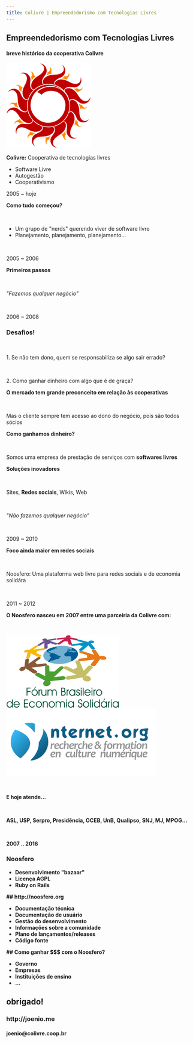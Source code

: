 ```yaml
---
title: Colivre | Empreendedorismo com Tecnologias Livres
---
```


<section>
  <h2>Empreendedorismo com Tecnologias Livres</h2>
  <h4>breve histórico da cooperativa Colivre</h4>
</section>

<section data-background='white'>
  <img src="files/colivre.png" />
  <p><strong>Colivre:</strong> Cooperativa de tecnologias livres</p>
  <ul>
    <li>Software Livre</li>
    <li>Autogestão</li>
    <li>Cooperativismo</li>
  </ul>
  <p>2005 ~ hoje</p>
</section>

<section>
  <p><strong>Como tudo começou?</strong></p>
  <br/>
  <ul>
    <li>Um grupo de "nerds" querendo viver de software livre</li>
    <li>Planejamento, planejamento, planejamento...</li>
  </ul>
  <br/>
  <p>2005 ~ 2006</p>
</section>

<section>
  <p><strong>Primeiros passos</strong></p>
  <p>&nbsp;</p>
  <p><em>"Fazemos qualquer negócio"</em></p>
  <p>&nbsp;</p>
  <p>2006 ~ 2008</p>
</section>

<section>
  <h3>Desafios!</h3>
  <p>&nbsp;</p>
  <p>1. Se não tem dono, quem se responsabiliza se algo sair errado?</p>
  <p>&nbsp;</p>
  <p>2. Como ganhar dinheiro com algo que é de graça?</p>
</section>

<section>
  <p><strong>O mercado tem grande preconceito em relação às cooperativas</strong></p>
  <p>&nbsp;</p>
  <p>Mas o cliente sempre tem acesso ao dono do negócio, pois são todos sócios</p>
</section>

<section>
  <p><strong>Como ganhamos dinheiro?</strong></p>
  <p>&nbsp;</p>
  <p>Somos uma empresa de prestação de serviços com <strong>softwares livres</strong></p>
</section>

<section>
  <p><strong>Soluções inovadores</strong></p>
  <p>&nbsp;</p>
  <p>Sites, <strong>Redes sociais</strong>, Wikis, Web</p>
  <p>&nbsp;</p>
  <p><em>"Não fazemos qualquer negócio”</em></p>
  <p>&nbsp;</p>
  <p>2009 ~ 2010</p>
</section>

<section>
  <p><strong>Foco ainda maior em redes sociais</strong></p>
  <p>&nbsp;</p>
  <p>Noosfero: Uma plataforma web livre para redes sociais e de economia solidára</p>
  <p>&nbsp;</p>
  <p>2011 ~ 2012</p>
</section>

<section>
  <p><strong>O Noosfero nasceu em 2007 entre uma parceiria da Colivre com:</p>
  <p>&nbsp;</p>
  <p><img src="files/fbes.jpg" />  <img src="files/ynternet-org.png" /></p>
  <p>&nbsp;</p>
</section>

<section>
  <p><strong>E hoje atende...</strong></p>
  <p>&nbsp;</p>
  <p>ASL, USP, Serpro, Presidência, OCEB, UnB, Qualipso, SNJ, MJ, MPOG...</p>
  <p>&nbsp;</p>
  <p>2007 .. 2016</p>
</section>

<section>
  <h3>Noosfero</h3>
  <ul>
    <li>Desenvolvimento "bazaar"</li>
    <li>Licença AGPL</li>
    <li>Ruby on Rails</li>
  </ul>
</section>

<section>
## http://noosfero.org

* Documentação técnica
* Documentação de usuário
* Gestão do desenvolvimento
* Informações sobre a comunidade
* Plano de lançamentos/releases
* Código fonte
</section>

<section>
## Como ganhar $$$ com o Noosfero?

* Governo
* Empresas
* Instituições de ensino
* ...
</section>

<section>
  <h1>obrigado!</h1>
  <h3>http://joenio.me</h3>
  <h4>joenio@colivre.coop.br</h4>
</section>
